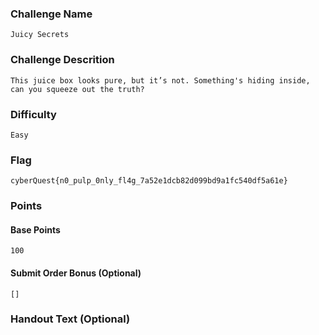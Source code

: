 ### Challenge Name
```
Juicy Secrets
```

### Challenge Descrition
```
This juice box looks pure, but it’s not. Something's hiding inside, can you squeeze out the truth?
```

### Difficulty
```
Easy 
```

### Flag
```
cyberQuest{n0_pulp_0nly_fl4g_7a52e1dcb82d099bd9a1fc540df5a61e}
```

### Points
#### Base Points
```
100
```

#### Submit Order Bonus (Optional)
```
[]
```

### Handout Text (Optional)
```
```
